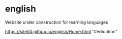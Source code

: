# english
Website under construction for learning languages

https://site50.github.io/english/Home.html
"#edication" 

